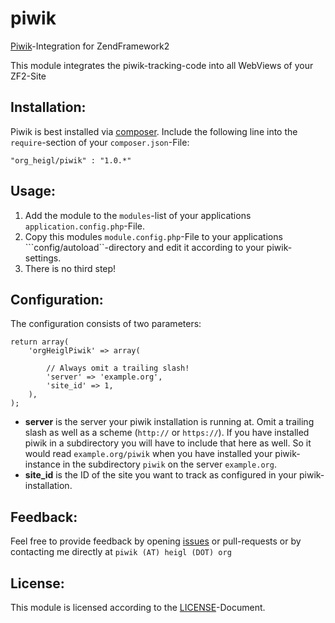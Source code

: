 # piwik

[Piwik](http://www.piwik.org)-Integration for ZendFramework2

This module integrates the piwik-tracking-code into all WebViews of your ZF2-Site

## Installation:

Piwik is best installed via [composer](http://getcomposer.org). Include the following line into the 
```require```-section of your ```composer.json```-File:

    "org_heigl/piwik" : "1.0.*"
    

## Usage:

 1. Add the module to the ```modules```-list of your applications ```application.config.php```-File.
 2. Copy this modules ```module.config.php```-File to your applications ```config/autoload``-directory and edit it according to your piwik-settings.
 3. There is no third step!
 
## Configuration:

The configuration consists of two parameters:

    return array(
        'orgHeiglPiwik' => array(
    
            // Always omit a trailing slash!
            'server' => 'example.org',
            'site_id' => 1,
        ), 
    );
    
 * **server** is the server your piwik installation is running at. Omit a trailing slash as well as a scheme (```http://``` or ```https://```). If you have installed piwik in a subdirectory you will have to include that here as well. So it would read ```example.org/piwik``` when you have installed your piwik-instance in the subdirectory ```piwik``` on the server ```example.org```.
 * **site_id** is the ID of the site you want to track as configured in your piwik-installation.

## Feedback:

Feel free to provide feedback by opening [issues](https://github.com/heiglandreas/piwik/issues) or pull-requests or by contacting me directly at ```piwik (AT) heigl (DOT) org```

## License:

This module is licensed according to the [LICENSE](LICENSE)-Document.

